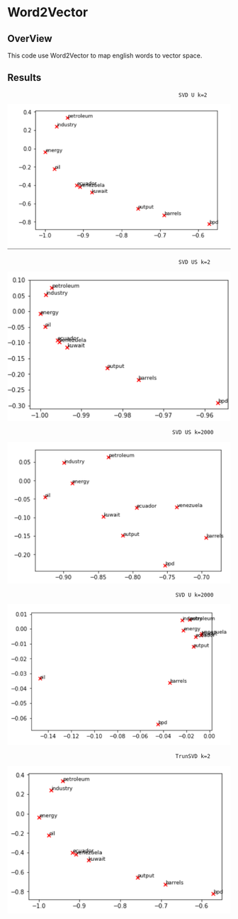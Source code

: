 # Word2Vector

## OverView
This code use Word2Vector to map english words to vector space.

## Results
                                                          SVD U k=2
![image1](./imgs/1.png)

                                                          SVD US k=2
![image2](./imgs/2.png)

                                                        SVD US k=2000
![image3](./imgs/3.png)

                                                         SVD U k=2000
![image4](./imgs/4.png)

                                                         TrunSVD k=2
![image5](./imgs/5.png)
